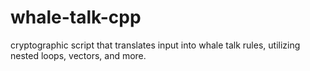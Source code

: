 # whale-talk-cpp
cryptographic script that translates input into whale talk rules, utilizing nested loops, vectors, and more.
